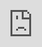 
<iframe     frameborder="0" 
            display: block;
            marginheight="0" 
            marginwidth="0" 
            width="100%" 
            height="100%" 
            background-position: center
            background-repeat: no-repeat
            background-size: cover
            scrolling="auto"
            style=" margin: 0px;padding: 0px;height: 100%;border: none;overflow:hidden;overflow-x:hidden;overflow-y:hidden;height:100%;width:100%;position:absolute;top:0%;left:0px;right:0px;bottom:0px"
src="https://archive.org/embed/milo-manara-gullivera-2016"></iframe>
